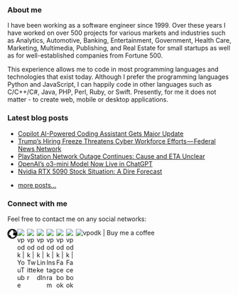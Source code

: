 ### About me

I have been working as a software engineer since 1999. Over these years I have worked on over 500 projects for various markets and industries such as Analytics, Automotive, Banking, Entertainment, Government, Health Care, Marketing, Multimedia, Publishing, and Real Estate for small startups as well as for well-established companies from Fortune 500.

This experience allows me to code in most programming languages and technologies that exist today. Although I prefer the programming languages Python and JavaScript, I can happily code in other languages such as C/C++/C#, Java, PHP, Perl, Ruby, or Swift. Presently, for me it does not matter - to create web, mobile or desktop applications.

### Latest blog posts

<!-- BLOG-POST-LIST:START -->
- [Copilot AI-Powered Coding Assistant Gets Major Update](https://medium.com/majordigest/copilot-ai-powered-coding-assistant-gets-major-update-7f5910dfaa84?source=rss-22947912adc0------2)
- [Trump’s Hiring Freeze Threatens Cyber Workforce Efforts — Federal News Network](https://medium.com/majordigest/trumps-hiring-freeze-threatens-cyber-workforce-efforts-federal-news-network-4f09d5ac5dc9?source=rss-22947912adc0------2)
- [PlayStation Network Outage Continues: Cause and ETA Unclear](https://medium.com/majordigest/playstation-network-outage-continues-cause-and-eta-unclear-d476c6b02f29?source=rss-22947912adc0------2)
- [OpenAI’s o3-mini Model Now Live in ChatGPT](https://medium.com/majordigest/openais-o3-mini-model-now-live-in-chatgpt-396d9a909590?source=rss-22947912adc0------2)
- [Nvidia RTX 5090 Stock Situation: A Dire Forecast](https://medium.com/majordigest/nvidia-rtx-5090-stock-situation-a-dire-forecast-acc6f1cc0883?source=rss-22947912adc0------2)
<!-- BLOG-POST-LIST:END -->
- [more posts...](https://medium.com/@vpodk)

### Connect with me
Feel free to contact me on any social networks:

[<img align="left" alt="vpodk.com" width="22px" src="https://raw.githubusercontent.com/iconic/open-iconic/master/svg/globe.svg" />][website]
[<img align="left" alt="vpodk | YouTube" width="22px" src="https://cdn.jsdelivr.net/npm/simple-icons@v3/icons/youtube.svg" />][youtube]
[<img align="left" alt="vpodk | Twitter" width="22px" src="https://cdn.jsdelivr.net/npm/simple-icons@v3/icons/twitter.svg" />][twitter]
[<img align="left" alt="vpodk | LinkedIn" width="22px" src="https://cdn.jsdelivr.net/npm/simple-icons@v3/icons/linkedin.svg" />][linkedin]
[<img align="left" alt="vpodk | Instagram" width="22px" src="https://cdn.jsdelivr.net/npm/simple-icons@v3/icons/instagram.svg" />][instagram]
[<img align="left" alt="vpodk | Facebook" width="22px" src="https://cdn.jsdelivr.net/npm/simple-icons@v3/icons/facebook.svg" />][facebook]
[<img align="left" alt="vpodk | Facebook" width="22px" src="https://cdn.jsdelivr.net/npm/simple-icons@v3/icons/medium.svg" />][medium]
[<img align="left" alt="vpodk | Buy me a coffee" height="24px" src="https://cdn.buymeacoffee.com/buttons/default-yellow.png" />][buymeacoffee]
<br>

<!-- Meta data -->
[website]: https://vpodk.com
[twitter]: https://twitter.com/vpodk
[youtube]: https://youtube.com/@vpodk
[instagram]: https://instagram.com/vpodk
[linkedin]: https://linkedin.com/in/vpodk
[facebook]: https://facebook.com/vpodk
[medium]: https://medium.com/@vpodk
[buymeacoffee]: https://www.buymeacoffee.com/vpodk
